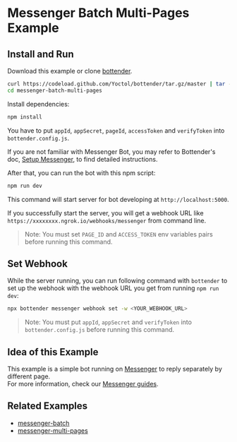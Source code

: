 # Messenger Batch Multi-Pages Example

## Install and Run

Download this example or clone [bottender](https://github.com/Yoctol/bottender).

```sh
curl https://codeload.github.com/Yoctol/bottender/tar.gz/master | tar -xz --strip=2 bottender-master/examples/messenger-batch-multi-pages
cd messenger-batch-multi-pages
```

Install dependencies:

```sh
npm install
```

You have to put `appId`, `appSecret`, `pageId`, `accessToken` and `verifyToken` into `bottender.config.js`.

If you are not familiar with Messenger Bot, you may refer to Bottender's doc, [Setup Messenger](https://bottender.js.org/docs/channel-messenger-setup), to find detailed instructions.

After that, you can run the bot with this npm script:

```sh
npm run dev
```

This command will start server for bot developing at `http://localhost:5000`.

If you successfully start the server, you will get a webhook URL like `https://xxxxxxxx.ngrok.io/webhooks/messenger` from command line.

> Note: You must set `PAGE_ID` and `ACCESS_TOKEN` env variables pairs before running this command.

## Set Webhook

While the server running, you can run following command with `bottender` to set up the webhook with the webhook URL you get from running `npm run dev`:

```sh
npx bottender messenger webhook set -w <YOUR_WEBHOOK_URL>
```

> Note: You must put `appId`, `appSecret` and `verifyToken` into `bottender.config.js` before running this command.

## Idea of this Example

This example is a simple bot running on [Messenger](https://www.messenger.com/) to reply separately by different page.\
For more information, check our [Messenger guides](https://bottender.js.org/docs/channel-messenger-setup).

## Related Examples

- [messenger-batch](../messenger-batch)
- [messenger-multi-pages](../messenger-multi-pages)
